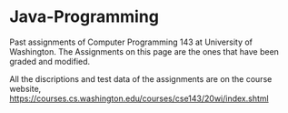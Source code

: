 # Java-Programming
Past assignments of Computer Programming 143 at University of Washington. The Assignments on this page are the ones that have been graded and modified.

All the discriptions and test data of the assignments are on the course website, https://courses.cs.washington.edu/courses/cse143/20wi/index.shtml

